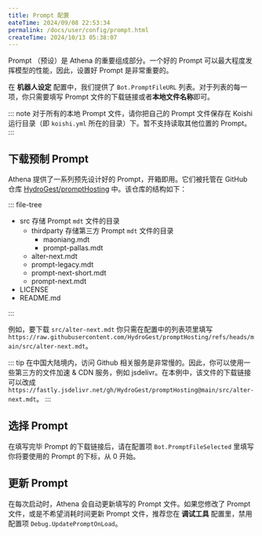 ```yaml
---
title: Prompt 配置
eateTime: 2024/09/08 22:53:34
permalink: /docs/user/config/prompt.html
createTime: 2024/10/13 05:38:07
---
```

Prompt （预设）是 Athena 的重要组成部分。一个好的 Prompt 可以最大程度发挥模型的性能，因此，设置好 Prompt 是非常重要的。

在 **机器人设定** 配置中，我们提供了 `Bot.PromptFileURL` 列表。对于列表的每一项，你只需要填写 Prompt 文件的下载链接或者**本地文件名称**即可。

::: note
对于所有的本地 Prompt 文件，请你把自己的 Prompt 文件保存在 Koishi 运行目录（即 `koishi.yml` 所在的目录）下。暂不支持读取其他位置的 Prompt。
:::

## 下载预制 Prompt

Athena 提供了一系列预先设计好的 Prompt，开箱即用。它们被托管在 GitHub 仓库 [HydroGest/promptHosting](https://github.com/HydroGest/promptHosting) 中。该仓库的结构如下：

::: file-tree

- src 存储 Prompt `mdt` 文件的目录
  - thirdparty 存储第三方 Prompt `mdt` 文件的目录
    - maoniang.mdt
    - prompt-pallas.mdt
  - alter-next.mdt
  - prompt-legacy.mdt
  - prompt-next-short.mdt
  - prompt-next.mdt
- LICENSE
- README.md

:::

例如，要下载 `src/alter-next.mdt` 你只需在配置中的列表项里填写 `https://raw.githubusercontent.com/HydroGest/promptHosting/refs/heads/main/src/alter-next.mdt`。

::: tip
在中国大陆境内，访问 Github 相关服务是非常慢的。因此，你可以使用一些第三方的文件加速 & CDN 服务，例如 jsdelivr。在本例中，该文件的下载链接可以改成 `https://fastly.jsdelivr.net/gh/HydroGest/promptHosting@main/src/alter-next.mdt`。
:::

## 选择 Prompt

在填写完毕 Prompt 的下载链接后，请在配置项 `Bot.PromptFileSelected` 里填写你将要使用的 Prompt 的下标，从 0 开始。

## 更新 Prompt 

在每次启动时，Athena 会自动更新填写的 Prompt 文件。如果您修改了 Prompt 文件，或是不希望消耗时间更新 Prompt 文件，推荐您在 **调试工具** 配置里，禁用配置项 `Debug.UpdatePromptOnLoad`。
